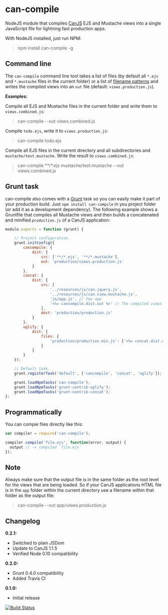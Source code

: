 # can-compile

NodeJS module that compiles [CanJS](http://canjs.us/) EJS and Mustache views into a single JavaScript file for lightning fast
production apps.

With NodeJS installed, just run NPM:

> npm install can-compile -g

## Command line

The `can-compile` command line tool takes a list of files (by default all `*.ejs` and `*.mustache` files in the current folder)
or a list of [filename patterns](https://github.com/isaacs/minimatch) and writes the compiled views into an `out` file
(default: `views.production.js`).

__Examples:__

Compile all EJS and Mustache files in the current folder and write them to `views.combined.js`:

> can-compile --out views.combined.js

Compile `todo.ejs`, write it to `views.production.js`:

> can-compile todo.ejs

Compile all EJS files in the current directory and all subdirectories and `mustache/test.mustache`.
Write the result to `views.combined.js`:

> can-compile **/*.ejs mustache/test.mustache --out views.combined.js

## Grunt task

can-compile also comes with a [Grunt](http://gruntjs.com) task so you can easily make it part of your production build.
Just `npm install can-compile` in you project folder (or add it as a development dependency).
The following example shows a Gruntfile that compiles all Mustache views and then builds a concatenated and minified `production.js`
of a CanJS application:

```javascript
module.exports = function (grunt) {

	// Project configuration.
	grunt.initConfig({
		cancompile: {
			dist: {
				src: ['**/*.ejs', '**/*.mustache'],
				out: 'production/views.production.js'
			}
		},
		concat: {
			dist: {
				src: [
					'../resources/js/can.jquery.js',
					'../resources/js/can.view.mustache.js',
					'js/app.js', // You app
					'<%= cancompile.dist.out %>' // The compiled views
				],
				dest: 'production/production.js'
			}
		},
		uglify: {
			dist: {
				files: {
					'production/production.min.js': ['<%= concat.dist.dest %>']
				}
			}
		}
	});

	// Default task.
	grunt.registerTask('default', ['cancompile', 'concat', 'uglify']);

	grunt.loadNpmTasks('can-compile');
	grunt.loadNpmTasks('grunt-contrib-uglify');
	grunt.loadNpmTasks('grunt-contrib-concat');
};
```

## Programmatically

You can compie files directly like this:

```javascript
var compiler = require('can-compile');

compiler.compile('file.ejs', function(error, output) {
  output // -> compiled `file.ejs`
});
```

## Note

Always make sure that the output file is in the same folder as the root level for the views that are being loaded.
So if your CanJS applications HTML file is in the `app` folder within the current directory use a filename within
that folder as the output file:

> can-compile --out app/views.production.js

## Changelog

__0.2.1:__

- Switched to plain JSDom
- Update to CanJS 1.1.5
- Verified Node 0.10 compatibility

__0.2.0:__

- Grunt 0.4.0 compatibility
- Added Travis CI

__0.1.0:__

- Initial release

[![Build Status](https://travis-ci.org/daffl/can-compile.png?branch=master)](https://travis-ci.org/daffl/can-compile)
